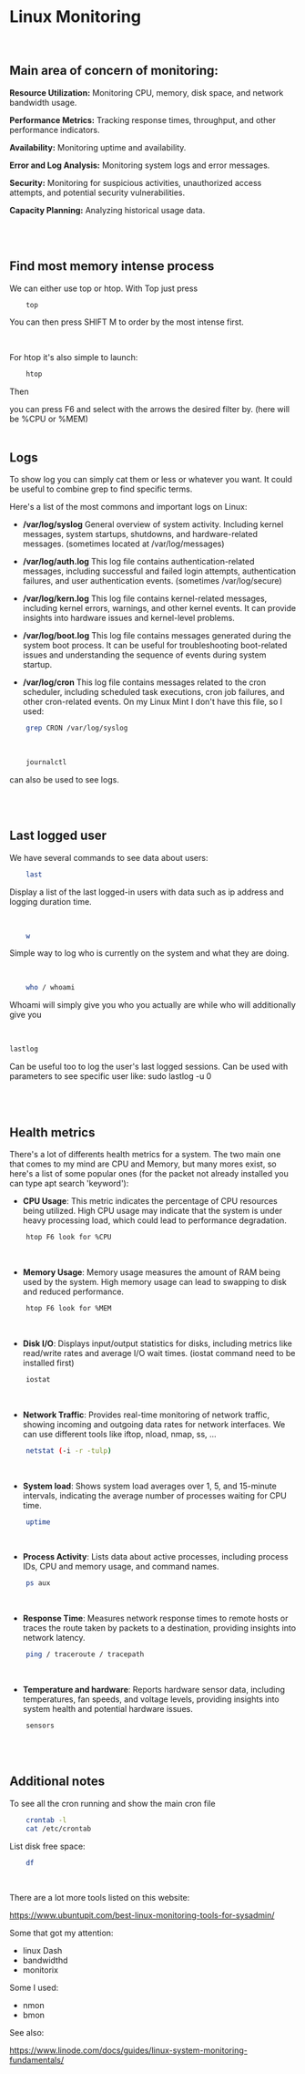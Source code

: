 # Linux Monitoring

<br>

## Main area of concern of monitoring:

__Resource Utilization:__ Monitoring CPU, memory, disk space, and network bandwidth usage.

__Performance Metrics:__ Tracking response times, throughput, and other performance indicators.

__Availability:__ Monitoring uptime and availability.

__Error and Log Analysis:__ Monitoring system logs and error messages.

__Security:__ Monitoring for suspicious activities, unauthorized access attempts, and potential security vulnerabilities.

__Capacity Planning:__ Analyzing historical usage data.

<br>
<br>

## Find most memory intense process

We can either use top or htop.
With Top just press

```bash
    top
```

You can then press SHIFT M to order by the most intense first.

<br>

For htop it's also simple to launch:

```bash
    htop
```

<p style="">Then</p> you can press F6 and select with the arrows the desired filter by. (here will be %CPU or %MEM)

<br>
<br>

## Logs

To show log you can simply cat them or less or whatever you want. It could be useful to combine grep to find specific terms.

Here's a list of the most commons and important logs on Linux:

- __/var/log/syslog__ General overview of system activity. Including kernel messages, system startups, shutdowns, and hardware-related messages. (sometimes located at /var/log/messages)

- __/var/log/auth.log__ This log file contains authentication-related messages, including successful and failed login attempts, authentication failures, and user authentication events. (sometimes /var/log/secure)

- __/var/log/kern.log__ This log file contains kernel-related messages, including kernel errors, warnings, and other kernel events. It can provide insights into hardware issues and kernel-level problems.

- __/var/log/boot.log__ This log file contains messages generated during the system boot process. It can be useful for troubleshooting boot-related issues and understanding the sequence of events during system startup.

- __/var/log/cron__ This log file contains messages related to the cron scheduler, including scheduled task executions, cron job failures, and other cron-related events. On my Linux Mint I don't have this file, so I used:

```bash
    grep CRON /var/log/syslog
```

<br>

```bash
    journalctl
```

can also be used to see logs.

<br>
<br>

## Last logged user

We have several commands to see data about users:

```bash
    last
```

Display a list of the last logged-in users with data such as ip address and logging duration time.

<br>

```bash
    w
```

Simple way to log who is currently on the system and what they are doing.

<br>

```bash
    who / whoami
```

Whoami will simply give you who you actually are while who will additionally give you

<br>

```bash
lastlog
```

Can be useful too to log the user's last logged sessions. Can be used with parameters to see specific user like: sudo lastlog -u 0

<br>
<br>

## Health metrics

There's a lot of differents health metrics for a system.
The two main one that comes to my mind are CPU and Memory, but many mores exist, so here's a list of some popular ones (for the packet not already installed you can type apt search 'keyword'):

- __CPU Usage__: This metric indicates the percentage of CPU resources being utilized. High CPU usage may indicate that the system is under heavy processing load, which could lead to performance degradation.

```bash
    htop F6 look for %CPU
```

<br>

- __Memory Usage__: Memory usage measures the amount of RAM being used by the system. High memory usage can lead to swapping to disk and reduced performance.

```bash
    htop F6 look for %MEM
```

<br>

- __Disk I/O__: Displays input/output statistics for disks, including metrics like read/write rates and average I/O wait times. (iostat command need to be installed first)

```bash
    iostat
```

<br>

- __Network Traffic__: Provides real-time monitoring of network traffic, showing incoming and outgoing data rates for network interfaces. We can use different tools like iftop, nload, nmap, ss, ...

```bash
    netstat (-i -r -tulp)
```

<br>

- __System load__: Shows system load averages over 1, 5, and 15-minute intervals, indicating the average number of processes waiting for CPU time.

```bash
    uptime
```

<br>

- __Process Activity__: Lists data about active processes, including process IDs, CPU and memory usage, and command names.

```bash
    ps aux
```

<br>

- __Response Time__: Measures network response times to remote hosts or traces the route taken by packets to a destination, providing insights into network latency.

```bash
    ping / traceroute / tracepath
```

<br>

- __Temperature and hardware__: Reports hardware sensor data, including temperatures, fan speeds, and voltage levels, providing insights into system health and potential hardware issues.

```bash
    sensors
```

<br>
<br>

## Additional notes

To see all the cron running and show the main cron file

```bash
    crontab -l
    cat /etc/crontab
```

List disk free space:

```bash
    df
```

<br>

There are a lot more tools listed on this website:

https://www.ubuntupit.com/best-linux-monitoring-tools-for-sysadmin/

Some that got my attention:

- linux Dash
- bandwidthd
- monitorix

Some I used:

- nmon
- bmon

See also:

https://www.linode.com/docs/guides/linux-system-monitoring-fundamentals/
